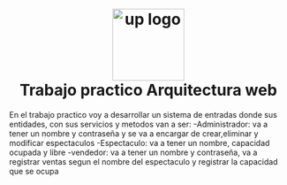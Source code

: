 <h1 align="center">
  <br>
  <a href="https://www.palermo.edu"><img src="https://www.palermo.edu/images/header/logo@2x.png" alt="up logo" width="130"></a>
  <br>
  Trabajo practico Arquitectura web
</h1>

En el trabajo practico voy a desarrollar un sistema de entradas donde sus entidades, con sus servicios y metodos van a ser:
  -Administrador: va a tener un nombre y contraseña y se va a encargar de crear,eliminar y modificar espectaculos
  -Espectaculo: va a tener un nombre, capacidad ocupada y libre
  -vendedor: va a tener un nombre y contraseña, va a registrar ventas segun el nombre del espectaculo y registrar la capacidad que se ocupa
